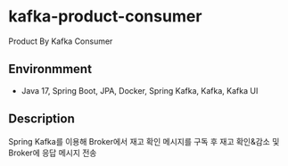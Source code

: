 # kafka-product-consumer
Product By Kafka Consumer

## Environmment
- Java 17, Spring Boot, JPA, Docker, Spring Kafka, Kafka, Kafka UI

## Description
Spring Kafka를 이용해 Broker에서 재고 확인 메시지를 구독 후 재고 확인&감소 및 Broker에 응답 메시지 전송
